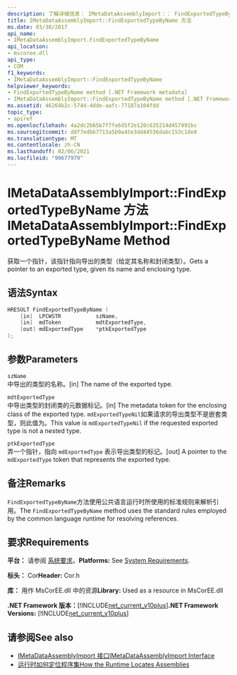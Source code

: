 ```yaml
---
description: 了解详细信息： IMetaDataAssemblyImport：： FindExportedTypeByName 方法
title: IMetaDataAssemblyImport::FindExportedTypeByName 方法
ms.date: 03/30/2017
api_name:
- IMetaDataAssemblyImport.FindExportedTypeByName
api_location:
- mscoree.dll
api_type:
- COM
f1_keywords:
- IMetaDataAssemblyImport::FindExportedTypeByName
helpviewer_keywords:
- FindExportedTypeByName method [.NET Framework metadata]
- IMetaDataAssemblyImport::FindExportedTypeByName method [.NET Framework metadata]
ms.assetid: 46264b2c-574d-4dde-aafc-77187a104fdd
topic_type:
- apiref
ms.openlocfilehash: 4a2dc2b65b7f7fe6d5f2e120c635214d457991bc
ms.sourcegitcommit: ddf7edb67715a5b9a45e3dd44536dabc153c1de0
ms.translationtype: MT
ms.contentlocale: zh-CN
ms.lasthandoff: 02/06/2021
ms.locfileid: "99677979"
---
```

# <a name="imetadataassemblyimportfindexportedtypebyname-method"></a><span data-ttu-id="0223d-103">IMetaDataAssemblyImport::FindExportedTypeByName 方法</span><span class="sxs-lookup"><span data-stu-id="0223d-103">IMetaDataAssemblyImport::FindExportedTypeByName Method</span></span>

<span data-ttu-id="0223d-104">获取一个指针，该指针指向导出的类型（给定其名称和封闭类型）。</span><span class="sxs-lookup"><span data-stu-id="0223d-104">Gets a pointer to an exported type, given its name and enclosing type.</span></span>  
  
## <a name="syntax"></a><span data-ttu-id="0223d-105">语法</span><span class="sxs-lookup"><span data-stu-id="0223d-105">Syntax</span></span>  
  
```cpp  
HRESULT FindExportedTypeByName (  
    [in]  LPCWSTR           szName,
    [in]  mdToken           mdtExportedType,
    [out] mdExportedType    *ptkExportedType  
);  
```  
  
## <a name="parameters"></a><span data-ttu-id="0223d-106">参数</span><span class="sxs-lookup"><span data-stu-id="0223d-106">Parameters</span></span>  

 `szName`  
 <span data-ttu-id="0223d-107">中导出的类型的名称。</span><span class="sxs-lookup"><span data-stu-id="0223d-107">[in] The name of the exported type.</span></span>  
  
 `mdtExportedType`  
 <span data-ttu-id="0223d-108">中导出类型的封闭类的元数据标记。</span><span class="sxs-lookup"><span data-stu-id="0223d-108">[in] The metadata token for the enclosing class of the exported type.</span></span> <span data-ttu-id="0223d-109">`mdExportedTypeNil`如果请求的导出类型不是嵌套类型，则此值为。</span><span class="sxs-lookup"><span data-stu-id="0223d-109">This value is `mdExportedTypeNil` if the requested exported type is not a nested type.</span></span>  
  
 `ptkExportedType`  
 <span data-ttu-id="0223d-110">弄一个指针，指向 `mdExportedType` 表示导出类型的标记。</span><span class="sxs-lookup"><span data-stu-id="0223d-110">[out] A pointer to the `mdExportedType` token that represents the exported type.</span></span>  
  
## <a name="remarks"></a><span data-ttu-id="0223d-111">备注</span><span class="sxs-lookup"><span data-stu-id="0223d-111">Remarks</span></span>  

 <span data-ttu-id="0223d-112">`FindExportedTypeByName`方法使用公共语言运行时所使用的标准规则来解析引用。</span><span class="sxs-lookup"><span data-stu-id="0223d-112">The `FindExportedTypeByName` method uses the standard rules employed by the common language runtime for resolving references.</span></span>  
  
## <a name="requirements"></a><span data-ttu-id="0223d-113">要求</span><span class="sxs-lookup"><span data-stu-id="0223d-113">Requirements</span></span>  

 <span data-ttu-id="0223d-114">**平台：** 请参阅 [系统要求](../../get-started/system-requirements.md)。</span><span class="sxs-lookup"><span data-stu-id="0223d-114">**Platforms:** See [System Requirements](../../get-started/system-requirements.md).</span></span>  
  
 <span data-ttu-id="0223d-115">**标头：** Cor</span><span class="sxs-lookup"><span data-stu-id="0223d-115">**Header:** Cor.h</span></span>  
  
 <span data-ttu-id="0223d-116">**库：** 用作 MsCorEE.dll 中的资源</span><span class="sxs-lookup"><span data-stu-id="0223d-116">**Library:** Used as a resource in MsCorEE.dll</span></span>  
  
 <span data-ttu-id="0223d-117">**.NET Framework 版本：**[!INCLUDE[net_current_v10plus](../../../../includes/net-current-v10plus-md.md)]</span><span class="sxs-lookup"><span data-stu-id="0223d-117">**.NET Framework Versions:** [!INCLUDE[net_current_v10plus](../../../../includes/net-current-v10plus-md.md)]</span></span>  
  
## <a name="see-also"></a><span data-ttu-id="0223d-118">请参阅</span><span class="sxs-lookup"><span data-stu-id="0223d-118">See also</span></span>

- [<span data-ttu-id="0223d-119">IMetaDataAssemblyImport 接口</span><span class="sxs-lookup"><span data-stu-id="0223d-119">IMetaDataAssemblyImport Interface</span></span>](imetadataassemblyimport-interface.md)
- [<span data-ttu-id="0223d-120">运行时如何定位程序集</span><span class="sxs-lookup"><span data-stu-id="0223d-120">How the Runtime Locates Assemblies</span></span>](../../deployment/how-the-runtime-locates-assemblies.md)
